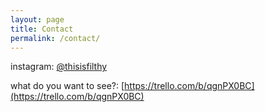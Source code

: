 ```yaml
---
layout: page
title: Contact
permalink: /contact/
---
```


instagram: [@thisisfilthy](https://instagram.com/thisisfilthy)

what do you want to see?: [https://trello.com/b/qgnPX0BC](https://trello.com/b/qgnPX0BC)
